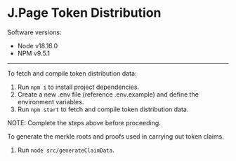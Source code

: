 # J.Page Token Distribution

Software versions:
- Node  v18.16.0
- NPM   v9.5.1

---

To fetch and compile token distribution data:
1. Run `npm i` to install project dependencies.
2. Create a new .env file (reference .env.example) and define the environment variables.
3. Run `npm start` to fetch and compile token distribution data.

NOTE: Complete the steps above before proceeding.

To generate the merkle roots and proofs used in carrying out token claims.
1. Run `node src/generateClaimData`.

